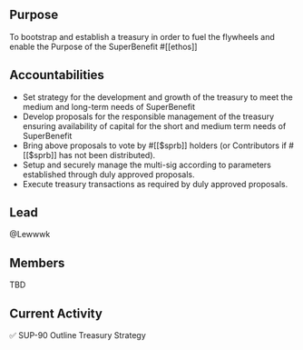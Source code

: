 ## Purpose
To bootstrap and establish a treasury in order to fuel the flywheels and enable the Purpose of the SuperBenefit #[[ethos]] 
## Accountabilities
- Set strategy for the development and growth of the treasury to meet the medium and long-term needs of SuperBenefit
- Develop proposals for the responsible management of the treasury ensuring availability of capital for the short and medium term needs of SuperBenefit
- Bring above proposals to vote by #[[$sprb]] holders (or Contributors if #[[$sprb]] has not been distributed).
- Setup and securely manage the multi-sig according to parameters established through duly approved proposals.
- Execute treasury transactions as required by duly approved proposals.

## Lead
@Lewwwk 
## Members
TBD
## Current Activity
✅ SUP-90 Outline Treasury Strategy

# 